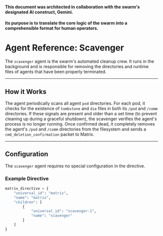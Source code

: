 #### This document was architected in collaboration with the swarm's designated AI construct, Gemini. 
#### Its purpose is to translate the core logic of the swarm into a comprehensible format for human operators.

# Agent Reference: Scavenger

The `scavenger` agent is the swarm's automated cleanup crew. It runs in the background and is responsible for removing the directories and runtime files of agents that have been properly terminated.

---
## How it Works
The agent periodically scans all agent `pod` directories. For each pod, it checks for the existence of `tombstone` and `die` files in both its `/pod` and `/comm` directories. If these signals are present and older than a set time (to prevent cleaning up during a graceful shutdown), the scavenger verifies the agent's process is no longer running. Once confirmed dead, it completely removes the agent's `/pod` and `/comm` directories from the filesystem and sends a `cmd_deletion_confirmation` packet to Matrix.

---
## Configuration
The `scavenger` agent requires no special configuration in the directive.

### Example Directive
```python
matrix_directive = {
    "universal_id": "matrix",
    "name": "matrix",
    "children": [
        {
            "universal_id": "scavenger-1",
            "name": "scavenger"
        }
    ]
}